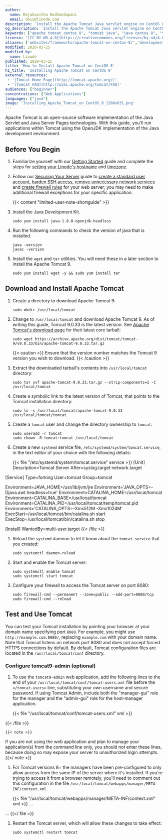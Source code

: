 ```yaml
---
author:
  name: Rajakavitha Kodhandapani
  email: docs@linode.com
description: 'Install the Apache Tomcat Java servlet engine on CentOS 8 by following this guide.'
og_description: 'Install the Apache Tomcat Java servlet engine on CentOS 8 by following this guide.'
keywords: ["apache tomcat centos 8", "tomcat java", "java centos 8", "tomcat ubuntu"]
license: '[CC BY-ND 4.0](https://creativecommons.org/licenses/by-nd/4.0)'
aliases: ['websites/frameworks/apache-tomcat-on-centos-8/','development/frameworks/apache-tomcat-on-centos-8/']
modified: 2020-03-25
modified_by:
  name: Linode
published: 2020-03-25
title: 'How to Install Apache Tomcat on CentOS 8'
h1_title: 'Installing Apache Tomcat on CentOS 8'
external_resources:
 - '[Tomcat Home Page](http://tomcat.apache.org/)'
 - '[Tomcat FAQ](http://wiki.apache.org/tomcat/FAQ)'
audiences: ["beginner"]
concentrations: ["Web Applications"]
languages: ["java"]
image: 'Installing_Apache_Tomcat_on_CentOS_8_1200x631.png'
---
```


Apache Tomcat is an open-source software implementation of the Java Servlet and Java Server Pages technologies. With this guide, you'll run applications within Tomcat using the OpenJDK implementation of the Java development environment.

## Before You Begin

1.  Familiarize yourself with our [Getting Started](/docs/getting-started) guide and complete the steps for [setting your Linode's hostname](/docs/getting-started/#set-the-hostname) and [timezone](/docs/getting-started/#set-the-timezone).

1.  Follow our [Securing Your Server](/docs/security/securing-your-server) guide to [create a standard user account](/docs/security/securing-your-server/#add-a-limited-user-account), [harden SSH access](/docs/security/securing-your-server/#harden-ssh-access), [remove unnecessary network services](/docs/security/securing-your-server/#remove-unused-network-facing-services) and [create firewall rules](/docs/security/securing-your-server/#configure-a-firewall) for your web server; you may need to make additional firewall exceptions for your specific application.

    {{< content "limited-user-note-shortguide" >}}

1.  Install the Java Development Kit.

        sudo yum install java-1.8.0-openjdk-headless

1.  Run the following commands to check the version of java that is installed.

        java -version
        javac -version

1.  Install the `wget` and `tar` utilities. You will need these in a later section to install the Apache Tomcat 9.

        sudo yum install wget -y && sudo yum install tar

## Download and Install Apache Tomcat

1.  Create a directory to download Apache Tomcat 9:

        sudo mkdir /usr/local/tomcat

1.  Change to `/usr/local/tomcat` and download Apache Tomcat 9. As of writing this guide, Tomcat 9.0.33 is the latest version. See [Apache Tomcat's download page](https://tomcat.apache.org/download-90.cgi) for their latest core tarball:

        sudo wget https://archive.apache.org/dist/tomcat/tomcat-9/v9.0.33/bin/apache-tomcat-9.0.33.tar.gz

      {{< caution >}}
Ensure that the version number matches the Tomcat 9 version you wish to download.
{{< /caution >}}

1.  Extract the downloaded tarball's contents into `/usr/local/tomcat` directory:

        sudo tar xvf apache-tomcat-9.0.33.tar.gz --strip-components=1 -C /usr/local/tomcat

1.  Create a symbolic link to the latest version of Tomcat, that points to the Tomcat installation directory:

        sudo ln -s /usr/local/tomcat/apache-tomcat-9.0.33 /usr/local/tomcat/tomcat

1.  Create a `tomcat` user and change the directory ownership to `tomcat`:

        sudo useradd -r tomcat
        sudo chown -R tomcat:tomcat /usr/local/tomcat

1.  Create a new `systemd` service file, `/etc/systemd/system/tomcat.service`, in the text editor of your choice with the following details:

      {{< file "/etc/systemd/system/tomcat.service" service >}}
[Unit]
Description=Tomcat Server
After=syslog.target network.target

[Service]
Type=forking
User=tomcat
Group=tomcat

Environment=JAVA_HOME=/usr/lib/jvm/jre
Environment='JAVA_OPTS=-Djava.awt.headless=true'
Environment=CATALINA_HOME=/usr/local/tomcat
Environment=CATALINA_BASE=/usr/local/tomcat
Environment=CATALINA_PID=/usr/local/tomcat/temp/tomcat.pid
Environment='CATALINA_OPTS=-Xms512M -Xmx1024M'
ExecStart=/usr/local/tomcat/bin/catalina.sh start
ExecStop=/usr/local/tomcat/bin/catalina.sh stop

[Install]
WantedBy=multi-user.target
{{< /file >}}

1.  Reload the `systemd` daemon to let it know about the `tomcat.service` that you created:

        sudo systemctl daemon-reload

1.  Start and enable the Tomcat server:

        sudo systemctl enable tomcat
        sudo systemctl start tomcat

1.  Configure your firewall to access the Tomcat server on port 8080:

        sudo firewall-cmd --permanent --zone=public --add-port=8080/tcp
        sudo firewall-cmd --reload

## Test and Use Tomcat

You can test your Tomcat installation by pointing your browser at your domain name specifying port `8080`. For example, you might use `http://example.com:8080/`, replacing `example.com` with your domain name. Note that Tomcat listens on network port 8080 and does not accept forced HTTPS connections by default. By default, Tomcat configuration files are located in the `/usr/local/tomcat/conf` directory.

### Configure tomcat9-admin (optional)

1.  To use the `tomcat9-admin` web application, add the following lines to the end of your `/usr/local/tomcat/conf/tomcat-users.xml` file before the `</tomcat-users>` line, substituting your own username and secure password. If using Tomcat Admin, include both the "manager-gui" role for the manager and the "admin-gui" role for the host-manager application.

    {{< file "/usr/local/tomcat/conf/tomcat-users.xml" xml >}}
<role rolename="manager-gui"/>
<role rolename="admin-gui"/>
<user username="username" password="password" roles="manager-gui,admin-gui"/>

{{< /file >}}

    {{< note >}}
If you are not using the web application and plan to manage your application(s) from the command line only, you should not enter these lines, because doing so may expose your server to unauthorized login attempts.
{{</ note >}}

1.  For Tomcat versions 8+ the managers have been pre-configured to only allow access from the same IP of the server where it's installed. If you're trying to access it from a browser remotely, you'll need to comment out this configuration in the file `/usr/local/tomcat/webapps/manager/META-INF/context.xml`.

    {{< file "/usr/local/tomcat/webapps/manager/META-INF/context.xml" xml >}}
...
<!--
  <Valve className="org.apache.catalina.valves.RemoteAddrValve"
         allow="127\.\d+\.\d+\.\d+|::1|0:0:0:0:0:0:0:1" />
-->
...
{{</ file >}}

1.  Restart the Tomcat server, which will allow these changes to take effect:

        sudo systemctl restart tomcat

